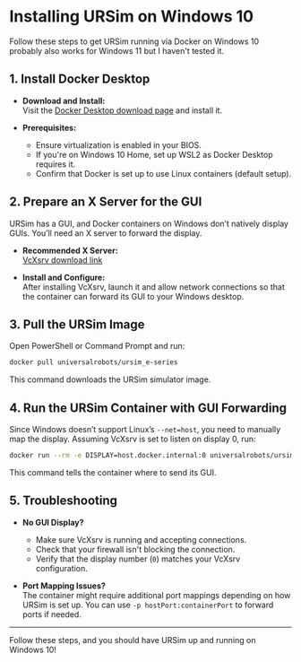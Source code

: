 # Installing URSim on Windows 10

Follow these steps to get URSim running via Docker on Windows 10 probably also works for Windows 11 but I haven't tested it.

## 1. Install Docker Desktop

- **Download and Install:**  
  Visit the [Docker Desktop download page](https://www.docker.com/products/docker-desktop) and install it.
  
- **Prerequisites:**  
  - Ensure virtualization is enabled in your BIOS.
  - If you're on Windows 10 Home, set up WSL2 as Docker Desktop requires it.
  - Confirm that Docker is set up to use Linux containers (default setup).

## 2. Prepare an X Server for the GUI

URSim has a GUI, and Docker containers on Windows don’t natively display GUIs. You’ll need an X server to forward the display.

- **Recommended X Server:**  
  [VcXsrv download link](https://sourceforge.net/projects/vcxsrv/) 

- **Install and Configure:**  
  After installing VcXsrv, launch it and allow network connections so that the container can forward its GUI to your Windows desktop.

## 3. Pull the URSim Image

Open PowerShell or Command Prompt and run:

```bash
docker pull universalrobots/ursim_e-series
```

This command downloads the URSim simulator image.

## 4. Run the URSim Container with GUI Forwarding

Since Windows doesn’t support Linux’s `--net=host`, you need to manually map the display. Assuming VcXsrv is set to listen on display 0, run:

```bash
docker run --rm -e DISPLAY=host.docker.internal:0 universalrobots/ursim_e-series
```

This command tells the container where to send its GUI.

## 5. Troubleshooting

- **No GUI Display?**  
  - Make sure VcXsrv is running and accepting connections.
  - Check that your firewall isn't blocking the connection.
  - Verify that the display number (`0`) matches your VcXsrv configuration.

- **Port Mapping Issues?**  
  The container might require additional port mappings depending on how URSim is set up. You can use `-p hostPort:containerPort` to forward ports if needed.

---

Follow these steps, and you should have URSim up and running on Windows 10!
